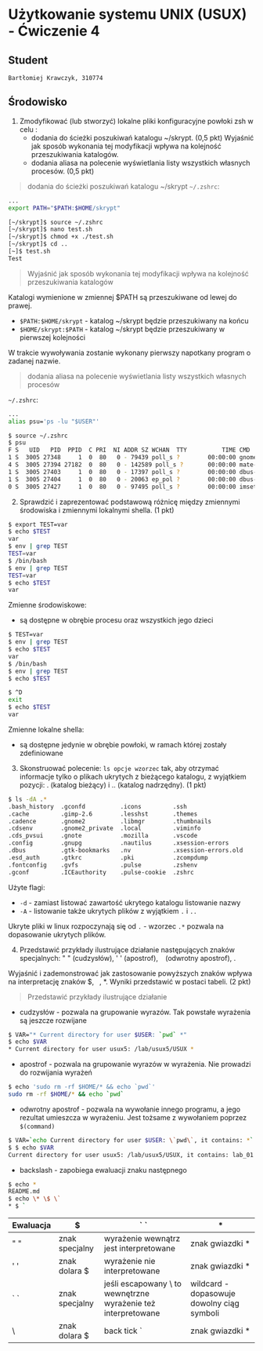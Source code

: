 # Użytkowanie systemu UNIX (USUX) - Ćwiczenie 4

## Student
```
Bartłomiej Krawczyk, 310774
```

## Środowisko

1. Zmodyfikować (lub stworzyć) lokalne pliki konfiguracyjne powłoki zsh w celu :
    - dodania do ścieżki poszukiwań katalogu ~/skrypt. (0,5 pkt)
    Wyjaśnić jak sposób wykonania tej modyfikacji wpływa na kolejność przeszukiwania katalogów.
    - dodania aliasa na polecenie wyświetlania listy wszystkich własnych procesów. (0,5 pkt)

> dodania do ścieżki poszukiwań katalogu ~/skrypt
`~/.zshrc`:
```sh
...
export PATH="$PATH:$HOME/skrypt"
```

```sh
[~/skrypt]$ source ~/.zshrc
[~/skrypt]$ nano test.sh
[~/skrypt]$ chmod +x ./test.sh 
[~/skrypt]$ cd ..
[~]$ test.sh
Test
```

> Wyjaśnić jak sposób wykonania tej modyfikacji wpływa na kolejność przeszukiwania katalogów

Katalogi wymienione w zmiennej $PATH są przeszukiwane od lewej do prawej. 

- `$PATH:$HOME/skrypt` - katalog ~/skrypt będzie przeszukiwany na końcu
- `$HOME/skrypt:$PATH` - katalog ~/skrypt będzie przeszukiwany w pierwszej kolejności

W trakcie wywoływania zostanie wykonany pierwszy napotkany program o zadanej nazwie.

> dodania aliasa na polecenie wyświetlania listy wszystkich własnych procesów

`~/.zshrc`:
```sh
...
alias psu='ps -lu "$USER"'
```

```sh
$ source ~/.zshrc
$ psu          
F S   UID   PID  PPID  C PRI  NI ADDR SZ WCHAN  TTY          TIME CMD
1 S  3005 27348     1  0  80   0 - 79439 poll_s ?        00:00:00 gnome-keyring-
4 S  3005 27394 27182  0  80   0 - 142589 poll_s ?       00:00:00 mate-session
1 S  3005 27403     1  0  80   0 - 17397 poll_s ?        00:00:00 dbus-launch
1 S  3005 27404     1  0  80   0 - 20063 ep_pol ?        00:00:00 dbus-daemon
0 S  3005 27427     1  0  80   0 - 97495 poll_s ?        00:00:00 imsettings-dae
```

2. Sprawdzić i zaprezentować podstawową różnicę między zmiennymi środowiska i zmiennymi lokalnymi shella. (1 pkt)

```sh
$ export TEST=var
$ echo $TEST
var
$ env | grep TEST
TEST=var
$ /bin/bash
$ env | grep TEST
TEST=var
$ echo $TEST
var
```

Zmienne środowiskowe:
- są dostępne w obrębie procesu oraz wszystkich jego dzieci

```sh
$ TEST=var
$ env | grep TEST
$ echo $TEST
var
$ /bin/bash
$ env | grep TEST
$ echo $TEST

$ ^D
exit
$ echo $TEST
var
```

Zmienne lokalne shella:
- są dostępne jedynie w obrębie powłoki, w ramach której zostały zdefiniowane

3. Skonstruować polecenie: `ls opcje wzorzec` tak, aby otrzymać informacje tylko o plikach ukrytych z bieżącego katalogu, z wyjątkiem pozycji: . (katalog bieżący) i .. (katalog nadrzędny). (1 pkt)

```sh
$ ls -dA .*
.bash_history  .gconfd          .icons         .ssh
.cache         .gimp-2.6        .lesshst       .themes
.cadence       .gnome2          .libmgr        .thumbnails
.cdsenv        .gnome2_private  .local         .viminfo
.cds_pvsui     .gnote           .mozilla       .vscode
.config        .gnupg           .nautilus      .xsession-errors
.dbus          .gtk-bookmarks   .nv            .xsession-errors.old
.esd_auth      .gtkrc           .pki           .zcompdump
.fontconfig    .gvfs            .pulse         .zshenv
.gconf         .ICEauthority    .pulse-cookie  .zshrc
```

Użyte flagi:
- `-d` - zamiast listować zawartość ukrytego katalogu listowanie nazwy
- `-A` - listowanie także ukrytych plików z wyjątkiem `.` i `..`

Ukryte pliki w linux rozpoczynają się od `.` - wzorzec `.*` pozwala na dopasowanie ukrytych plików.

4. Przedstawić przykłady ilustrujące działanie następujących znaków specjalnych:
" " (cudzysłów),
' ' (apostrof),
` ` (odwrotny apostrof),
\.

Wyjaśnić i zademonstrować jak zastosowanie powyższych znaków wpływa na interpretację znaków $, ` `, *. Wyniki przedstawić w postaci tabeli. (2 pkt)

> Przedstawić przykłady ilustrujące działanie

- cudzysłów - pozwala na grupowanie wyrazów. Tak powstałe wyrażenia są jeszcze rozwijane
```sh
$ VAR="* Current directory for user $USER: `pwd` *"
$ echo $VAR
* Current directory for user usux5: /lab/usux5/USUX *
```

- apostrof - pozwala na grupowanie wyrazów w wyrażenia. Nie prowadzi do rozwijania wyrażeń
```sh
$ echo 'sudo rm -rf $HOME/* && echo `pwd`'                     
sudo rm -rf $HOME/* && echo `pwd`
```

- odwrotny apostrof - pozwala na wywołanie innego programu, a jego rezultat umieszcza w wyrażeniu. Jest tożsame z wywołaniem poprzez `$(command)`
```sh
$ VAR=`echo Current directory for user $USER: \`pwd\`, it contains: *`
$ $ echo $VAR
Current directory for user usux5: /lab/usux5/USUX, it contains: lab_01 lab_02 lab_03 lab_04 lab_05
```

- backslash - zapobiega ewaluacji znaku następnego
```sh
$ echo *
README.md
$ echo \* \$ \`
* $ `
```

Ewaluacja | \$             | \` \`                                                          | \*
----------|----------------|----------------------------------------------------------------|-------------------------------------------
" "       | znak specjalny | wyrażenie wewnątrz jest interpretowane                         | znak gwiazdki \*
' '       | znak dolara \$ | wyrażenie nie interpretowane                                   | znak gwiazdki \*
\` \`     | znak specjalny | jeśli escapowany \\ to wewnętrzne wyrażenie też interpretowane | wildcard - dopasowuje dowolny ciąg symboli
\\        | znak dolara \$ | back tick \`                                                   | znak gwiazdki \*
